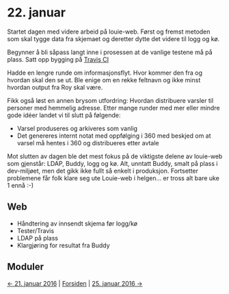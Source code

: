 # 22. januar

Startet dagen med videre arbeid på louie-web. 
Først og fremst metoden som skal tygge data fra skjemaet og deretter dytte det videre til logg og kø.

Begynner å bli såpass langt inne i prosessen at de vanlige testene må på plass. 
Satt opp bygging på [Travis CI](https://travis-ci.org/)

Hadde en lengre runde om informasjonsflyt. Hvor kommer den fra og hvordan skal den se ut.
Ble enige om en rekke feltnavn og ikke minst hvordan output fra Roy skal være.

Fikk også løst en annen brysom utfordring: Hvordan distribuere varsler til personer med hemmelig adresse.
Etter mange runder med mer eller mindre gode idéer landet vi til slutt på følgende:
- Varsel produseres og arkiveres som vanlig
- Det genereres internt notat med oppfølging i 360 med beskjed om at varsel må hentes i 360 og distribueres etter avtale

Mot slutten av dagen ble det mest fokus på de viktigste delene av louie-web som gjenstår: LDAP, Buddy, logg og kø.
Alt, unntatt Buddy, smalt på plass i dev-miljøet, men det gikk ikke fullt så enkelt i produksjon.
Fortsetter problemene får folk klare seg ute Louie-web i helgen... er tross alt bare uke 1 ennå :-)

## Web
- Håndtering av innsendt skjema før logg/kø
- Tester/Travis
- LDAP på plass
- Klargjøring for resultat fra Buddy

## Moduler

[<- 21. januar 2016](2016-01-21.md)  |  [Forsiden](../../index.md)  |  [25. januar 2016 ->](2016-01-25.md)